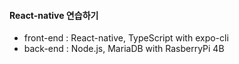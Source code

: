 #### React-native 연습하기
- front-end : React-native, TypeScript with expo-cli
- back-end : Node.js, MariaDB with RasberryPi 4B 
